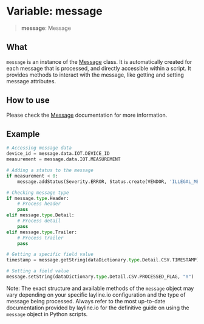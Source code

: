 # Variable: message

> **message**: Message

## What
`message` is an instance of the [Message](../classes/Message.md) class.
It is automatically created for each message that is processed, and directly accessible within a script.
It provides methods to interact with the message, like getting and setting message attributes.

## How to use
Please check the [Message](../classes/Message.md) documentation for more information.

## Example

```python
# Accessing message data
device_id = message.data.IOT.DEVICE_ID
measurement = message.data.IOT.MEASUREMENT

# Adding a status to the message
if measurement < 0:
    message.addStatus(Severity.ERROR, Status.create(VENDOR, 'ILLEGAL_MEASUREMENT', measurement))

# Checking message type
if message.type.Header:
    # Process header
    pass
elif message.type.Detail:
    # Process detail
    pass
elif message.type.Trailer:
    # Process trailer
    pass

# Getting a specific field value
timestamp = message.getString(dataDictionary.type.Detail.CSV.TIMESTAMP)

# Setting a field value
message.setString(dataDictionary.type.Detail.CSV.PROCESSED_FLAG, "Y")
```

Note: The exact structure and available methods of the `message` object may vary depending on your specific layline.io configuration and the type of message being processed. Always refer to the most up-to-date documentation provided by layline.io for the definitive guide on using the `message` object in Python scripts.
